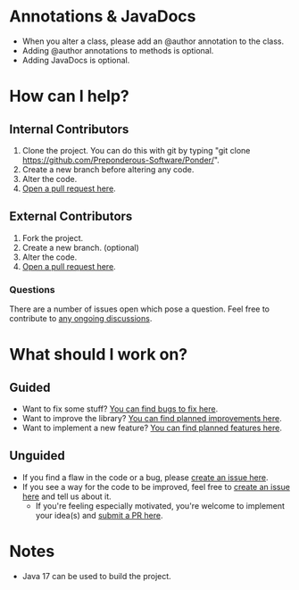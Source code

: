 # Annotations & JavaDocs
- When you alter a class, please add an @author annotation to the class.
- Adding @author annotations to methods is optional.
- Adding JavaDocs is optional.

# How can I help?

## Internal Contributors
1. Clone the project. You can do this with git by typing "git clone https://github.com/Preponderous-Software/Ponder/".
2. Create a new branch before altering any code.
3. Alter the code.
4. [Open a pull request here](https://github.com/Preponderous-Software/Ponder/pulls).

## External Contributors
1. Fork the project.
2. Create a new branch. (optional)
3. Alter the code.
4. [Open a pull request here](https://github.com/Preponderous-Software/Ponder/pulls).

### Questions
There are a number of issues open which pose a question. Feel free to contribute to [any ongoing discussions](https://github.com/Preponderous-Software/Ponder/issues?q=is%3Aopen+is%3Aissue+label%3Aquestion).

# What should I work on?

## Guided
- Want to fix some stuff? [You can find bugs to fix here](https://github.com/Preponderous-Software/Ponder/issues?q=is%3Aopen+is%3Aissue+label%3Abug).
- Want to improve the library? [You can find planned improvements here](https://github.com/Preponderous-Software/Ponder/issues?q=is%3Aopen+is%3Aissue+label%3Aimprovement).
- Want to implement a new feature? [You can find planned features here](https://github.com/Preponderous-Software/Ponder/issues?q=is%3Aopen+is%3Aissue+label%3AEpic).

## Unguided
- If you find a flaw in the code or a bug, please [create an issue here](https://github.com/Preponderous-Software/Ponder/issues).
- If you see a way for the code to be improved, feel free to [create an issue here](https://github.com/Preponderous-Software/Ponder/issues) and tell us about it.
    - If you're feeling especially motivated, you're welcome to implement your idea(s) and [submit a PR here](https://github.com/Preponderous-Software/Ponder/pulls).

# Notes
- Java 17 can be used to build the project.
